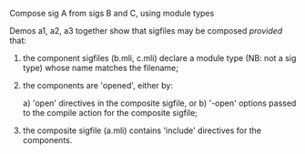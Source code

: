 Compose sig A from sigs B and C, using module types

Demos a1, a2, a3 together show that sigfiles may be composed
_provided_ that:

1) the component sigfiles (b.mli, c.mli) declare a module type (NB:
not a sig type) whose name matches the filename;

2) the components are 'opened', either by:

    a) 'open' directives in the composite sigfile, or
    b) '-open' options passed to the compile action for the composite sigfile;

3. the composite sigfile (a.mli) contains 'include' directives for the
   components.


